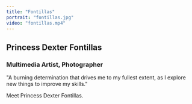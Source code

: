 ```yaml
---
title: "Fontillas"
portrait: "fontillas.jpg"
video: "fontillas.mp4"
---
```


## Princess Dexter Fontillas
### Multimedia Artist, Photographer

"A burning determination that drives me to my fullest extent, as I explore new things to improve my skills."

Meet Princess Dexter Fontillas.